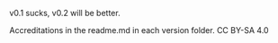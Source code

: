 v0.1 sucks, v0.2 will be better.

Accreditations in the readme.md in each version folder.
CC BY-SA 4.0
